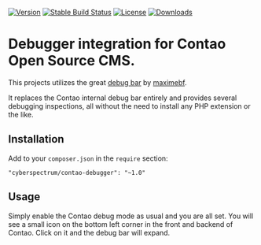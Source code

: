[![Version](http://img.shields.io/packagist/v/cyberspectrum/contao-debugger.svg?style=flat-square)](https://packagist.org/packages/cyberspectrum/contao-debugger)
[![Stable Build Status](http://img.shields.io/travis/cyberspectrum/contao-debugger/master.svg?style=flat-square)](https://travis-ci.org/cyberspectrum/contao-debugger)
[![License](http://img.shields.io/packagist/l/cyberspectrum/contao-debugger.svg?style=flat-square)](http://opensource.org/licenses/LGPL-3.0)
[![Downloads](http://img.shields.io/packagist/dt/cyberspectrum/contao-debugger.svg?style=flat-square)](https://packagist.org/packages/cyberspectrum/contao-debugger)

Debugger integration for Contao Open Source CMS.
================================================

This projects utilizes the great [debug bar](https://github.com/maximebf/php-debugbar) by [maximebf](https://github.com/maximebf).

It replaces the Contao internal debug bar entirely and provides several debugging inspections, all without the need to
install any PHP extension or the like.

Installation
------------

Add to your `composer.json` in the `require` section:
```
"cyberspectrum/contao-debugger": "~1.0"
```

Usage
-----

Simply enable the Contao debug mode as usual and you are all set. You will see a small icon on the bottom left corner in
the front and backend of Contao.
Click on it and the debug bar will expand.
